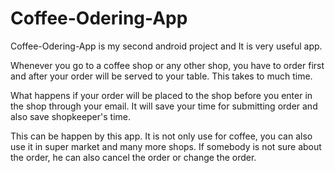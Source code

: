 # Coffee-Odering-App

Coffee-Odering-App is my second android project and It is very useful app.

Whenever you go to a coffee shop or any other shop, you have to order first and after your order will be served to your table.
This takes to much time.

What happens if your order will be placed to the shop before you enter in the shop through your email.
It will save your time for submitting order and also save shopkeeper's time.

This can be happen by this app. It is not only use for coffee, you can also use it in super market and many more shops. 
If somebody is not sure about the order, he can also cancel the order or change the order.
